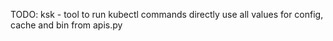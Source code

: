 TODO:
ksk - tool to run kubectl commands directly
use all values for config, cache and bin from apis.py
